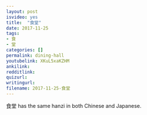 ```yaml
---
layout: post
isvideo: yes
title:  "食堂"
date: 2017-11-25
tags: 
- 食
- 堂
categories: []
permalink: dining-hall
youtubelink: XKuL5xaKZHM
ankilink:
redditlink:
quizurl: 
writingurl: 
filename: 2017-11-25-食堂 
---
```

食堂 has the same hanzi in both Chinese and Japanese. <!-- more -->